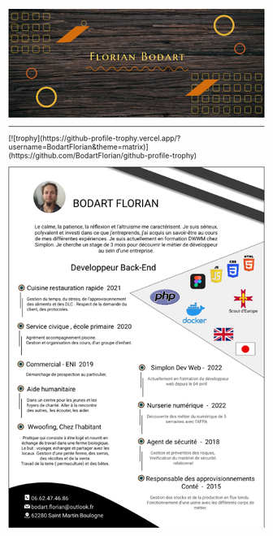 ![Cover](https://github.com/BodartFlorian/BodartFlorian/blob/main/img/header.png)
<!--  * * *
<br> -->

<hr>
[![trophy](https://github-profile-trophy.vercel.app/?username=BodartFlorian&theme=matrix)](https://github.com/BodartFlorian/github-profile-trophy)


![Cover](https://github.com/BodartFlorian/BodartFlorian/blob/main/img/CV_bodart_florian.png)
<!--  * * *
<br> -->
 
<!--
- 🔭 I’m currently working on ...
- 🌱 I’m currently learning ...
- 👯 I’m looking to collaborate on ...
- 🤔 I’m looking for help with ...
- 💬 Ask me about ...
- 📫 How to reach me: ...
- 😄 Pronouns: ...
- ⚡ Fun fact: ...
-->
